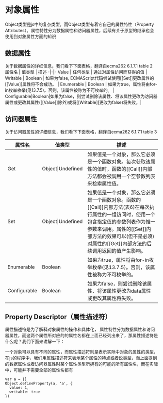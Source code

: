 # 对象属性

Object类型是js中的复杂类型，而Object类型有着它自己的属性特性（Property Attributes），属性特性分为数据属性和访问器属性，后续有关于原型的继承也会使用到对象属性方面的知识

## 数据属性

关于数据属性的详细信息，我们看下下面表格，翻译自ecma262 6.1.7.1 table 2
属性名 | 值类型 |  描述
-|-|-
Value | 任何类型 | 通过对属性访问而获得的值 |
Writable | Boolean | 如果为false, ECMAScript代码尝试使用[[Set]]更改属性的[[Value]]属性将不会成功。 |
Enumerable | Boolean | 如果为true，属性将由for-in枚举枚举(见13.7.5)。否则，该属性被称为不可枚举的。 |
Configurable|Boolean|如果为false，则尝试删除该属性、将该属性更改为访问器属性或更改其属性([[Value]]除外)或将[[Writable]]更改为false)将失败。|

## 访问器属性

关于访问器属性的详细信息，我们看下下面表格，翻译自ecma262 6.1.7.1 table 3

属性名 | 值类型 |  描述
-|-|-
Get | Object\|Undefined | 如果值是一个对象，那么它必须是一个函数对象。每次获取该属性的值时，函数的[[Call]]内部方法都会被调用一个空参数列表来检索属性值。 |
Set | Object\|Undefined | 如果值是一个对象，那么它必须是一个函数对象。函数的[[Call]]内部方法(表6)在每次执行属性的一组访问时，使用一个包含指定值的参数列表作为惟一参数来调用。属性的[[Set]]内部方法的效果可以(但不是必须)对属性的[[Get]]内部方法的后续调用返回的值产生影响。 |
Enumerable | Boolean | 如果为true，属性将由for-in枚举枚举(见13.7.5)。否则，该属性被称为不可枚举的。 |
Configurable|Boolean|如果为false，则尝试删除该属性、将该属性更改为data属性或更改其属性将失败。|

## Property Descriptor（属性描述符）

属性描述符是为了解释对象属性的操作和具体化，
属性特性分为数据属性和访问器属性，而这两个属性所对应的的属性名都在上面已经列出来了，那属性描述符是什么呢？我们下面来讲解一下：

一个对象可以具有不同的属性，而属性描述符则是表示实际中对象的属性的类型，在js的程序中，我们用属性描述符来表示某个属性的特点或者说类型，而上面提到的数据属性或者访问器属性时某个属性类型所拥有的可能的所有属性名，而在实际中，可能并不需要全部的属性名都有

```JS
var a = {}
Object.defineProperty(a, 'a', {
  value: 1,
  writable: true
})
```